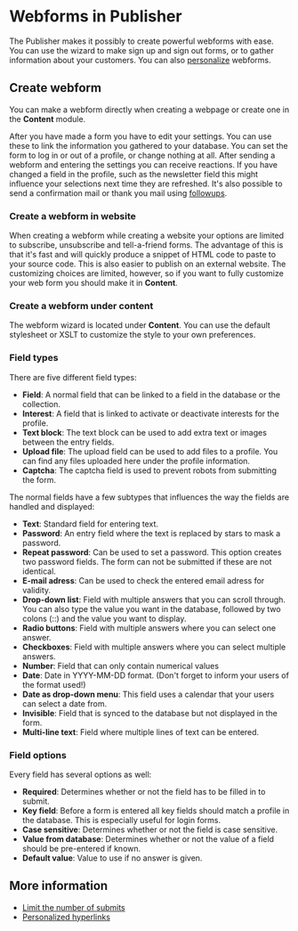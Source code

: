 # Webforms in Publisher

The Publisher makes it possibly to create powerful webforms with ease. 
You can use the wizard to make sign up and sign out forms, or to gather 
information about your customers. You can also [personalize](./personalization) 
webforms.

## Create webform

You can make a webform directly when creating a webpage or create one in 
the **Content** module.

After you have made a form you have to edit your settings. You can use 
these to link the information you gathered to your database. You can set 
the form to log in or out of a profile, or change nothing at all. After 
sending a webform and entering the settings you can receive reactions. If 
you have changed a field in the profile, such as the newsletter field this 
might influence your selections next time they are refreshed. It's also 
possible to send a confirmation mail or thank you mail using [followups](./follow-up-manager).

### Create a webform in website

When creating a webform while creating a website your options are limited 
to subscribe, unsubscribe and tell-a-friend forms. The advantage of this 
is that it's fast and will quickly produce a snippet of HTML code to paste 
to your source code. This is also easier to publish on an external website. 
The customizing choices are limited, however, so if you want to fully customize 
your web form you should make it in **Content**.

### Create a webform under content

The webform wizard is located under **Content**. You can use the default 
stylesheet or XSLT to customize the style to your own preferences.

### Field types

There are five different field types:

* **Field**: A normal field that can be linked to a field in the database 
or the collection.
* **Interest**: A field that is linked to activate or deactivate interests 
for the profile.
* **Text block**: The text block can be used to add extra text or images 
between the entry fields.
* **Upload file**: The upload field can be used to add files to a profile. 
You can find any files uploaded here under the profile information.
* **Captcha**: The captcha field is used to prevent robots from submitting 
the form.

The normal fields have a few subtypes that influences the way the fields 
are handled and displayed:

* **Text**: Standard field for entering text.
* **Password**: An entry field where the text is replaced by stars to 
mask a password.
* **Repeat password**: Can be used to set a password. This option creates 
two password fields. The form can not be submitted if these are not identical.
* **E-mail adress**: Can be used to check the entered email adress for validity.
* **Drop-down list**: Field with multiple answers that you can scroll 
through. You can also type the value you want in the database, followed by 
two colons (::) and the value you want to display.
* **Radio buttons**: Field with multiple answers where you can select one answer.
* **Checkboxes**: Field with multiple answers where you can select multiple 
answers.
* **Number**: Field that can only contain numerical values
* **Date**: Date in YYYY-MM-DD format. (Don't forget to inform your users 
of the format used!)
* **Date as drop-down menu**: This field uses a calendar that your users 
can select a date from.
* **Invisible**: Field that is synced to the database but not displayed 
in the form.
* **Multi-line text**: Field where multiple lines of text can be entered.

### Field options

Every field has several options as well:

* **Required**: Determines whether or not the field has to be filled in 
to submit.
* **Key field**: Before a form is entered all key fields should match 
a profile in the database. This is especially useful for login forms.
* **Case sensitive**: Determines whether or not the field is case 
sensitive.
* **Value from database**: Determines whether or not the value of a field 
should be pre-entered if known.
* **Default value**: Value to use if no answer is given.

## More information

* [Limit the number of submits](./limit-the-number-of-times-a-web-form-can-be-submitted)
* [Personalized hyperlinks](./personalizing-hyperlinks)
